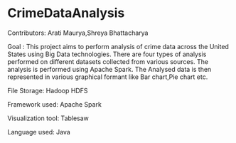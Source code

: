 # CrimeDataAnalysis

Contributors: Arati Maurya,Shreya Bhattacharya


Goal : This project aims to perform analysis of crime data across the United States using Big Data technologies. There are four types of analysis performed on different datasets collected from various sources.
The analysis is performed using Apache Spark.
The Analysed data is then represented in various graphical formant like Bar chart,Pie chart etc.


File Storage: Hadoop HDFS

Framework used: Apache Spark

Visualization tool: Tablesaw

Language used: Java
               